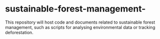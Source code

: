 # sustainable-forest-management-
 This repository will host code and documents related to sustainable forest management, such as scripts for analysing environmental data or tracking  deforestation.
